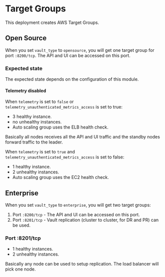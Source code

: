 # Target Groups

This deployment creates AWS Target Groups.

## Open Source

When you set `vault_type` to `opensource`, you will get one target group for port `:8200/tcp`. The API and UI can be accessed on this port.

### Expected state

The expected state depends on the configuration of this module.

#### Telemetry disabled

When `telemetry` is set to `false` or `telemetry_unauthenticated_metrics_access` is set to true:

- 3 healthy instance.
- no unhealthy instances.
- Auto scaling group uses the ELB health check.

Basically all nodes receives all the API and UI traffic and the standby nodes forward traffic to the leader.

When `telemetry` is set to `true` and `telemetry_unauthenticated_metrics_access` is set to false:

- 1 healthy instance.
- 2 unhealthy instances.
- Auto scaling group uses the EC2 health check.

## Enterprise

When you set `vault_type` to `enterprise`, you will get two target groups:

1. Port `:8200/tcp` - The API and UI can be accessed on this port.
2. Port `:8201/tcp` - Vault replication (cluster to cluster, for DR and PR) can be used.

### Port :8201/tcp

- 1 healthy instances.
- 2 unhealthy instances.

Basically any node can be used to setup replication. The load balancer will pick one node.
